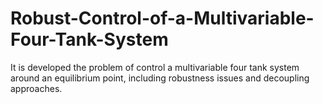# Robust-Control-of-a-Multivariable-Four-Tank-System
It is developed the problem of control a multivariable four tank system around an equilibrium point, including robustness issues and decoupling approaches.
